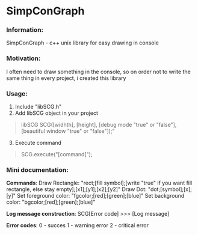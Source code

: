 SimpConGraph
============

### Information:
SimpConGraph - c++ unix library for easy drawing in console

### Motivation:
I often need to draw something in the console, so on order 
not to write the same thing in every project, i created this library	

### Usage:
1. Include "libSCG.h"
2. Add libSCG object in your project
> libSCG SCG([widhth], [height], [debug mode "true" or "false"], [beautiful window "true" or "false"]);"
3. Execute command
> SCG.execute("[command]");

### Mini documentation:
__Commands__:
Draw Rectangle: "rect;[fill symbol];[write "true" if you want fill rectangle, else stay empty];[x1];[y1];[x2];[y2]"
Draw Dot: "dot;[symbol];[x];[y]"
Set foreground color: "fgcolor;[red];[green];[blue]"
Set background color: "bgcolor;[red];[green];[blue]"

__Log message construction__:
SCG[Error code] >>> [Log message]

__Error codes__:
0 - succes
1 - warning error
2 - critical error



